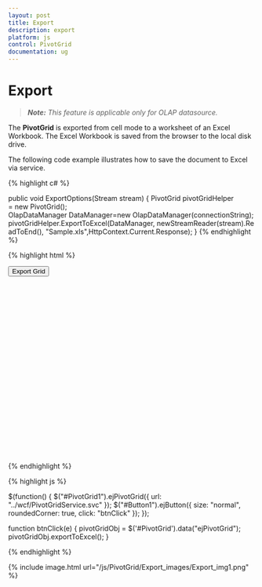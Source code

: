 ```yaml
---
layout: post
title: Export
description: export
platform: js
control: PivotGrid
documentation: ug
---
```


# Export

>_**Note:** This feature is applicable only for OLAP datasource._

The **PivotGrid** is exported from cell mode to a worksheet of an Excel Workbook. The Excel Workbook is saved from the browser to the local disk drive.

The following code example illustrates how to save the document to Excel via service.

{% highlight c# %}

public void ExportOptions(Stream stream)
{
PivotGrid pivotGridHelper = new PivotGrid();
OlapDataManager DataManager=new OlapDataManager(connectionString);
pivotGridHelper.ExportToExcel(DataManager, newStreamReader(stream).ReadToEnd(), "Sample.xls",HttpContext.Current.Response);
}
{% endhighlight %}

{% highlight html %}

<button id="Button1">Export Grid</button>
<div id="PivotGrid1" style="height: 350px; width: 100%; overflow: auto"> </div>

{% endhighlight %}

{% highlight js %}

$(function() {
    $("#PivotGrid1").ejPivotGrid({
        url: "../wcf/PivotGridService.svc"
    });
    $("#Button1").ejButton({
        size: "normal",
        roundedCorner: true,
        click: "btnClick"
    });
});

function btnClick(e) {
    pivotGridObj = $('#PivotGrid').data("ejPivotGrid");
    pivotGridObj.exportToExcel();
}

{% endhighlight %}

{% include image.html url="/js/PivotGrid/Export_images/Export_img1.png" %}

